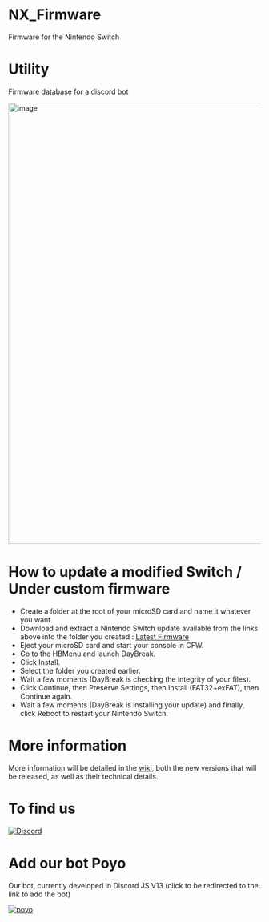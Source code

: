 # NX_Firmware
Firmware for the Nintendo Switch

# Utility
Firmware database for a discord bot

<img width="763" height="881" alt="image" src="https://github.com/user-attachments/assets/06bdcbda-a7cd-4100-b7bc-bb757e4bfc5d" />

# How to update a modified Switch / Under custom firmware

- Create a folder at the root of your microSD card and name it whatever you want.
- Download and extract a Nintendo Switch update available from the links above into the folder you created : [Latest Firmware](https://github.com/THZoria/NX_Firmware/releases/latest)
- Eject your microSD card and start your console in CFW.
- Go to the HBMenu and launch DayBreak.
- Click Install.
- Select the folder you created earlier.
- Wait a few moments (DayBreak is checking the integrity of your files).
- Click Continue, then Preserve Settings, then Install (FAT32+exFAT), then Continue again.
- Wait a few moments (DayBreak is installing your update) and finally, click Reboot to restart your Nintendo Switch.

# More information

More information will be detailed in the [wiki](https://github.com/THZoria/NX_Firmware/wiki), both the new versions that will be released, as well as their technical details.

# To find us

[![Discord](https://img.shields.io/discord/643436008452521984.svg?logo=discord&logoColor=white&label=Discord&color=7289DA
)](https://discord.gg/6zRbG3FsJH)

# Add our bot Poyo

Our bot, currently developed in Discord JS V13 (click to be redirected to the link to add the bot)

[![poyo](https://user-images.githubusercontent.com/50277488/156135958-a87fadb8-841e-4eec-bfb8-32340417fa17.png)](https://discord.com/oauth2/authorize?client_id=854048178907512884&scope=bot&code=GhN3fCiOkdvULwgGFbPp134oJo1FW5&guild_id=55540872135914291520applications.commands)
